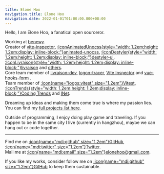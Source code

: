 ```yaml
---
title: Elone Hoo
navigation.title: Elone Hoo
navigation.date: 2022-01-01T01:00:00.000+08:00
---
```


Hello, I am Elone Hoo, a fanatical open sourceror.

Working at [benewy](https://github.com/benewy).<br>
Creator of [vite-inspector](https://github.com/vite-inspector/vite-inspector), [:IconAnimatedUnocss{style="width: 1.2em;height: 1.2em;display: inline-block;"}animated-unocss](https://github.com/conver-unocss/animated-unocss), [:IconDestyler{style="width: 1.2em;height: 1.2em;display: inline-block;"}destyler-ui](https://github.com/destyler/destyler), [:IconLivraison{style="width: 1.2em;height: 1.2em;display: inline-block;"}livraison](https://github.com/livraison-dev/app) and [others](/projects).<br>
Core team member of [livraison-dev](https://github.com/livraison-dev), [logon-tracer](https://github.com/logon-tracer), [Vite Inspector](https://github.com/vite-inspector) and [vue-hooks-form](https://github.com/vue-hooks-form) .<br>
Team member of [:icon{name="logos:vitest" size="1.2em"}Vitest](https://github.com/vitest-dev), [:IconTrends{style="width: 1.2em;height: 1.2em;display: inline-block;"}Coding Trends](https://github.com/trends-dev) and [INet](https://github.com/hzpt-inet-club).

Dreaming up ideas and making them come true is where my passion lies. You can find my [full projects list here](/projects).

Outside of programming, I enjoy doing play game and traveling. If you happen to be in the same city I live (currently in hangzhou), maybe we can hang out or code together.

***

Find me on [:icon{name="mdi:github" size="1.2em"}GitHub](https://github.com/elonehoo), [:icon{name="mdi:twitter" size="1.2em"}Twitter](https://www.twitter.com/elonehoo).<br>
Mail me at [:icon{name="mdi:email" size="1.2em"}elonehoo@gmail.com](mailto:elonehoo@gmail.com).<br>

If you like my works, consider follow me on [:icon{name="mdi:github" size="1.2em"}GitHub](https://github.com/elonehoo) to keep them sustainable.
